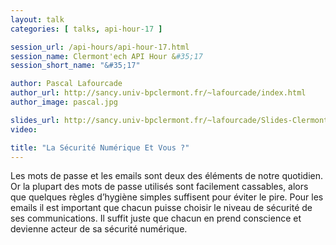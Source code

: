 ```yaml
---
layout: talk
categories: [ talks, api-hour-17 ]

session_url: /api-hours/api-hour-17.html
session_name: Clermont'ech API Hour &#35;17
session_short_name: "&#35;17"

author: Pascal Lafourcade
author_url: http://sancy.univ-bpclermont.fr/~lafourcade/index.html
author_image: pascal.jpg

slides_url: http://sancy.univ-bpclermont.fr/~lafourcade/Slides-Clermontech-2015.pdf
video:

title: "La Sécurité Numérique Et Vous ?"
---
```


Les mots de passe et les emails sont deux des éléments de notre quotidien. Or
la plupart des mots de passe utilisés sont facilement cassables, alors que
quelques règles d’hygiène simples suffisent pour éviter le pire. Pour les
emails il est important que chacun puisse choisir le niveau de sécurité de ses
communications. Il suffit juste que chacun en prend conscience et devienne
acteur de sa sécurité numérique.

